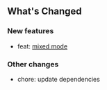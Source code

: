 ## What's Changed

### New features

* feat: [mixed mode](https://igoogolx.github.io/lux-docs/docs/configuration/mode)

### Other changes

* chore: update dependencies
